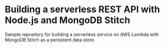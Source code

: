 # Building a serverless REST API with Node.js and MongoDB Stitch

Sample repository for building a serverless service on AWS Lambda with MongoDB Stitch as a persistent data store.